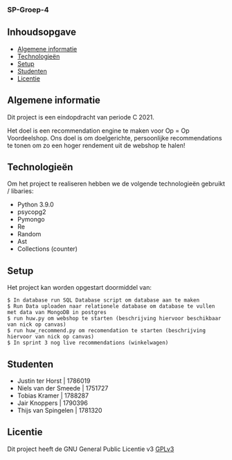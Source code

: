 ### SP-Groep-4

## Inhoudsopgave 
* [Algemene informatie](#algemene-informatie)
* [Technologieën](#technologieën)
* [Setup](#setup)
* [Studenten](#studenten)
* [Licentie](#licentie)

## Algemene informatie
Dit project is een eindopdracht van periode C 2021.

Het doel is een recommendation engine te maken voor Op = Op Voordeelshop. Ons doel is om doelgerichte, persoonlijke recommendations te tonen om zo een hoger rendement uit de webshop te halen!
	
## Technologieën
Om het project te realiseren hebben we de volgende technologieën gebruikt / libaries:
* Python 3.9.0
* psycopg2
* Pymongo
* Re
* Random
* Ast
* Collections (counter)
	
## Setup
Het project kan worden opgestart doormiddel van:

```
$ In database run SQL Database script om database aan te maken
$ Run Data uploaden naar relationele database om database te vullen met data van MongoDB in postgres
$ run huw.py om webshop te starten (beschrijving hiervoor beschikbaar van nick op canvas)
$ run huw_recommend.py om recomendation te starten (beschrijving hiervoor van nick op canvas)
$ In sprint 3 nog live recommendations (winkelwagen)

```

## Studenten 
* Justin ter Horst | 1786019  
* Niels van der Smeede | 1751727 
* Tobias Kramer | 1788287
* Jair Knoppers | 1790396
* Thijs van Spingelen | 1781320

## Licentie
Dit project heeft de GNU General Public Licentie v3 [GPLv3](https://www.gnu.org/licenses/gpl-3.0.en.html)
